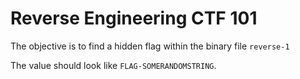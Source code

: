 # Reverse Engineering CTF 101

The objective is to find a hidden flag within the binary file `reverse-1`

The value should look like `FLAG-SOMERANDOMSTRING`.
